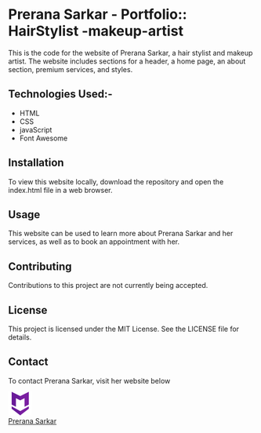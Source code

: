 # Prerana Sarkar - Portfolio:: HairStylist -makeup-artist

This is the code for the website of Prerana Sarkar, a hair stylist and makeup artist. The website includes sections for a header, a home page, an about section, premium services, and styles.

## Technologies Used:-

* HTML
* CSS
* javaScript
* Font Awesome

## Installation
To view this website locally, download the repository and open the index.html file in a web browser.

## Usage
This website can be used to learn more about Prerana Sarkar and her services, as well as to book an appointment with her.

## Contributing
Contributions to this project are not currently being accepted.

## License
This project is licensed under the MIT License. See the LICENSE file for details.

## Contact
To contact Prerana Sarkar, visit her website below


![](https://github.com/adam-p/markdown-here/raw/master/src/common/images/icon48.png "Logo Title Text 1")
<br>
[Prerana Sarkar](https://preranasarkar.netlify.app/)
